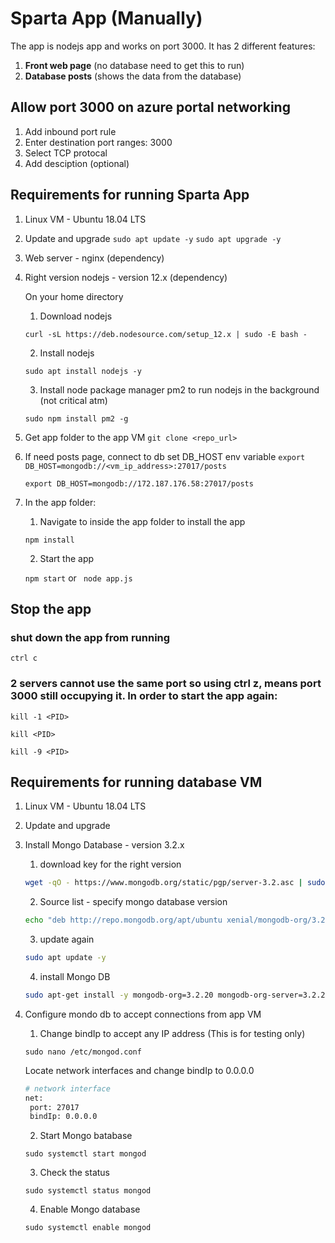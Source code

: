 # Sparta App (Manually)

The app is nodejs app and works on port 3000. It has 2 different features:

1) **Front web page** (no database need to get this to run)
2) **Database posts** (shows the data from the database)

## Allow port 3000 on azure portal networking
1) Add inbound port rule
2) Enter destination port ranges: 3000
3) Select TCP protocal
4) Add desciption (optional)

## Requirements for running Sparta App
1) Linux VM - Ubuntu 18.04 LTS
2) Update and upgrade
   ```sudo apt update -y```
   ```sudo apt upgrade -y```
3) Web server - nginx (dependency)
4) Right version nodejs - version 12.x (dependency)
    
    On your home directory 

    1) Download nodejs
    ```
    curl -sL https://deb.nodesource.com/setup_12.x | sudo -E bash -
    ```

    2) Install nodejs
    ```
    sudo apt install nodejs -y
    ```

    3) Install node package manager pm2 to run nodejs in the background (not critical atm)
    ```
    sudo npm install pm2 -g
    ```
5) Get app folder to the app VM
   ```git clone <repo_url>```
6) If need posts page, connect to db set DB_HOST env variable 
   ```export DB_HOST=mongodb://<vm_ip_address>:27017/posts```
   
   ```export DB_HOST=mongodb://172.187.176.58:27017/posts```   
7) In the app folder:
    1) Navigate to inside the app folder to install the app
    ```
    npm install
    ```

    2) Start the app
   
    ```npm start``` or ``` node app.js```

## Stop the app
### shut down the app from running
```ctrl c```

### 2 servers cannot use the same port so using ctrl z, means port 3000 still occupying it. In order to start the app again:
```kill -1 <PID>```

```kill <PID>```

```kill -9 <PID>```

## Requirements for running database VM
1) Linux VM - Ubuntu 18.04 LTS
2) Update and upgrade
3) Install Mongo Database - version 3.2.x
   
    1) download key for the right version
    ```bash
    wget -qO - https://www.mongodb.org/static/pgp/server-3.2.asc | sudo apt-key add -
    ```
    2) Source list - specify mongo database version
    ```bash
    echo "deb http://repo.mongodb.org/apt/ubuntu xenial/mongodb-org/3.2 multiverse" | sudo tee /etc/apt/sources.list.d/mongodb-org-3.2.list
    ```
    3) update again
    ```bash
    sudo apt update -y
    ```
    4) install Mongo DB
    ``` bash
    sudo apt-get install -y mongodb-org=3.2.20 mongodb-org-server=3.2.20 mongodb-org-shell=3.2.20 mongodb-org-mongos=3.2.20 mongodb-org-tools=3.2.20
    ```

4) Configure mondo db to accept connections from app VM
   
   1) Change bindIp to accept any IP address (This is for testing only)
   ```
   sudo nano /etc/mongod.conf
   ```
   Locate network interfaces and change bindIp to 0.0.0.0
   ```bash
   # network interface
   net:
    port: 27017
    bindIp: 0.0.0.0
   ```
   2) Start Mongo batabase 
   ```
   sudo systemctl start mongod
   ```
   3) Check the status
   ```
   sudo systemctl status mongod
   ```
   4) Enable Mongo database
   ```
   sudo systemctl enable mongod
   ```